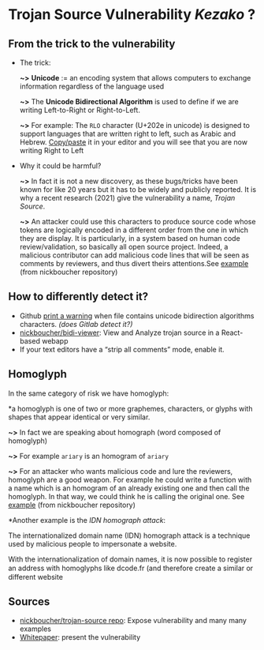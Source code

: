 # Trojan Source Vulnerability *Kezako* ?

## From the trick to the vulnerability
* The trick:

  **~>** **Unicode** := an encoding system that allows computers to exchange information regardless of the language used

  **~>** The **Unicode Bidirectional Algorithm** is used to define if we are writing Left-to-Right or Right-to-Left. 
  
  **~>**  For example: The `RLO` character (U+202e in unicode) is designed to support languages that are written right to left, such as Arabic and Hebrew. [Copy/paste](https://unicode-explorer.com/c/202E) it in your editor and you will see that you are now writing Right to Left
 

* Why it could be harmful?

  **~>** In fact it is not a new discovery, as these bugs/tricks have been known for like 20 years but it has to be widely and publicly reported. It is why a recent  research (2021) give the vulnerability a name, *Trojan Source*.
  
  **~>** An attacker could use this characters to produce source code whose tokens are logically encoded in a different order from the one  in  which  they  are  display. It is particularly, in a system based on human code review/validation, so basically all open source project. Indeed, a malicious contributor can add malicious code lines that will be seen as comments by reviewers, and thus divert theirs attentions.See [example](https://github.com/ariary/TrojanSourceFinder/blob/main/tests/comment-out.cpp) (from nickboucher repository)


## How to differently detect it?
* Github [print a warning](https://github.co/hiddenchars) when file contains unicode bidirection algorithms characters. *(does Gitlab detect it?)*
* [nickboucher/bidi-viewer](https://github.com/nickboucher/bidi-viewer): View and Analyze trojan source in a React-based webapp
* If your text editors have a “strip all comments” mode, enable it.

## Homoglyph

In the same category of risk we have homoglyph:

*a homoglyph is one of two or more graphemes, characters, or glyphs with shapes that appear identical or very similar.

  **~>** In fact we are speaking about homograph (word composed of homoglyph)

  **~>** For example `агіагу` is an homogram of `ariary`

  **~>** For an attacker who wants malicious code and lure the reviewers, homoglyph are a good weapon. For example he could write a function with a name which is an homogram of an already existing one and then call the homoglyph. In that way, we could think he is calling the original one.
See [example](https://github.com/ariary/TrojanSourceFinder/blob/main/tests/homoglyphe-function.go) (from nickboucher repository)

*Another example is the *IDN homograph attack*:

The internationalized domain name (IDN) homograph attack is a technique used by malicious people to impersonate a website.

With the internationalization of domain names, it is now possible to register an address with homoglyphs like ԁcоԁе.fr (and therefore create a similar or different website

## Sources

* [nickboucher/trojan-source repo](https://github.com/nickboucher/trojan-source): Expose vulnerability and many many examples
* [Whitepaper](https://trojansource.codes/trojan-source.pdf): present the vulnerability
